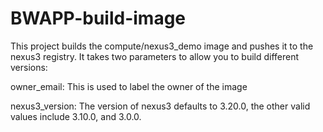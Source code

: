 # BWAPP-build-image

This project builds the compute/nexus3_demo image and pushes it to the nexus3 registry.  It takes two parameters to allow you to build different versions:

owner_email:
This is used to label the owner of the image

nexus3_version:
The version of nexus3 defaults to 3.20.0, the other valid values include 3.10.0, and 3.0.0.